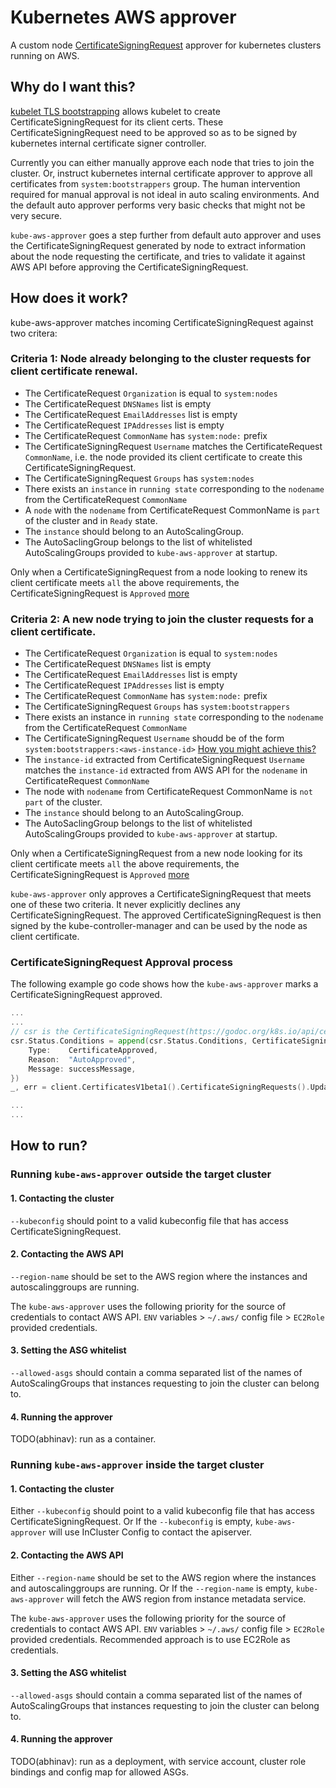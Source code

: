 # Kubernetes AWS approver

A custom node [CertificateSigningRequest](https://godoc.org/k8s.io/api/certificates/v1beta1#CertificateSigningRequest) approver for kubernetes clusters running on AWS.

## Why do I want this?

[kubelet TLS bootstrapping][tls-bootstrapping] allows kubelet to create CertificateSigningRequest for its client certs. These CertificateSigningRequest need to be approved so as to be signed by kubernetes internal certificate signer controller.

Currently you can either manually approve each node that tries to join the cluster. Or, instruct kubernetes internal certificate approver to approve all certificates from `system:bootstrappers` group. The human intervention required for manual approval is not ideal in auto scaling environments. And the default auto approver performs very basic checks that might not be very secure.

`kube-aws-approver` goes a step further from default auto approver and uses the CertificateSigningRequest generated by node to extract information about the node requesting the certificate, and tries to validate it against AWS API before approving the CertificateSigningRequest.

## How does it work?

kube-aws-approver matches incoming CertificateSigningRequest against two critera:

### Criteria 1: Node already belonging to the cluster requests for client certificate renewal.

- The CertificateRequest `Organization` is equal to `system:nodes`
- The CertificateRequest `DNSNames` list is empty
- The CertificateRequest `EmailAddresses` list is empty
- The CertificateRequest `IPAddresses` list is empty
- The CertificateRequest `CommonName` has `system:node:` prefix
- The CertificateSigningRequest `Username` matches the CertificateRequest `CommonName`, i.e. the node provided its client certificate to create this CertificateSigningRequest.
- The CertificateSigningRequest `Groups` has `system:nodes`
- There exists an `instance` in `running state` corresponding to the `nodename` from the CertificateRequest `CommonName`
- A `node` with the `nodename` from CertificateRequest CommonName is `part` of the cluster and in `Ready` state.
- The `instance` should belong to an AutoScalingGroup.
- The AutoSaclingGroup belongs to the list of whitelisted AutoScalingGroups provided to `kube-aws-approver` at startup.

Only when a CertificateSigningRequest from a node looking to renew its client certificate meets `all` the above requirements, the CertificateSigningRequest is `Approved` [more](#certificateSigningRequest-approval-process)

### Criteria 2: A new node trying to join the cluster requests for a client certificate.

- The CertificateRequest `Organization` is equal to `system:nodes`
- The CertificateRequest `DNSNames` list is empty
- The CertificateRequest `EmailAddresses` list is empty
- The CertificateRequest `IPAddresses` list is empty
- The CertificateRequest `CommonName` has `system:node:` prefix
- The CertificateSigningRequest `Groups` has `system:bootstrappers`
- There exists an instance in `running state` corresponding to the `nodename` from the  CertificateRequest `CommonName`
- The CertificateSigningRequest `Username` shoudd be of the form `system:bootstrappers:<aws-instance-id>` [How you might achieve this?](aws-authenticator)
- The `instance-id` extracted from CertificateSigningRequest `Username` matches the `instance-id` extracted from AWS API for the `nodename` in CertificateRequest `CommonName`
- The node with `nodename` from CertificateRequest CommonName is `not part` of the cluster.
- The `instance` should belong to an AutoScalingGroup.
- The AutoSaclingGroup belongs to the list of whitelisted AutoScalingGroups provided to `kube-aws-approver` at startup.

Only when a CertificateSigningRequest from a new node looking for its client certificate meets `all` the above requirements, the CertificateSigningRequest is `Approved` [more](#certificateSigningRequest-approval-process)

`kube-aws-approver` only approves a CertificateSigningRequest that meets one of these two criteria. It never explicitly declines any CertificateSigningRequest.
The approved CertificateSigningRequest is then signed by the kube-controller-manager and can be used by the node as client certificate.

### CertificateSigningRequest Approval process

The following example go code shows how the `kube-aws-approver` marks a CertificateSigningRequest approved.
```go
...
...
// csr is the CertificateSigningRequest(https://godoc.org/k8s.io/api/certificates/v1beta1#CertificateSigningRequest) object received by the approver.
csr.Status.Conditions = append(csr.Status.Conditions, CertificateSigningRequestCondition{
    Type:    CertificateApproved,
    Reason:  "AutoApproved",
    Message: successMessage,
})
_, err = client.CertificatesV1beta1().CertificateSigningRequests().UpdateApproval(csr)

...
...
```

## How to run?

### Running `kube-aws-approver` outside the target cluster

#### 1. Contacting the cluster

`--kubeconfig` should point to a valid kubeconfig file that has access CertificateSigningRequest.

#### 2. Contacting the AWS API

`--region-name` should be set to the AWS region where the instances and autoscalinggroups are running.

The `kube-aws-approver` uses the following priority for the source of credentials to contact AWS API. `ENV` variables > `~/.aws/` config file > `EC2Role` provided credentials.

#### 3. Setting the ASG whitelist

`--allowed-asgs` should contain a comma separated list of the names of AutoScalingGroups that instances requesting to join the cluster can belong to.


#### 4. Running the approver

TODO(abhinav): run as a container.

### Running `kube-aws-approver` inside the target cluster

#### 1. Contacting the cluster

Either `--kubeconfig` should point to a valid kubeconfig file that has access CertificateSigningRequest. Or
If the `--kubeconfig` is empty, `kube-aws-approver` will use InCluster Config to contact the apiserver.

#### 2. Contacting the AWS API

Either `--region-name` should be set to the AWS region where the instances and autoscalinggroups are running. Or
If the `--region-name` is empty, `kube-aws-approver` will fetch the AWS region from instance metadata service.

The `kube-aws-approver` uses the following priority for the source of credentials to contact AWS API. `ENV` variables > `~/.aws/` config file > `EC2Role` provided credentials. Recommended approach is to use EC2Role as credentials.

#### 3. Setting the ASG whitelist

`--allowed-asgs` should contain a comma separated list of the names of AutoScalingGroups that instances requesting to join the cluster can belong to.

#### 4. Running the approver

TODO(abhinav): run as a deployment, with service account, cluster role bindings and config map for allowed ASGs.


[tls-bootstrapping]: https://kubernetes.io/docs/admin/kubelet-tls-bootstrapping/
[aws-authenticator]: https://github.com/heptio/authenticator